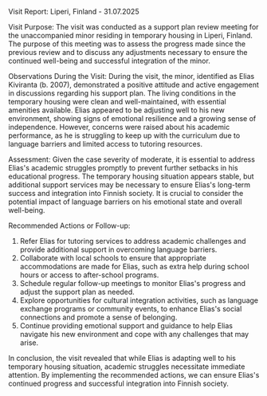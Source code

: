  Visit Report: Liperi, Finland - 31.07.2025

Visit Purpose:
The visit was conducted as a support plan review meeting for the unaccompanied minor residing in temporary housing in Liperi, Finland. The purpose of this meeting was to assess the progress made since the previous review and to discuss any adjustments necessary to ensure the continued well-being and successful integration of the minor.

Observations During the Visit:
During the visit, the minor, identified as Elias Kiviranta (b. 2007), demonstrated a positive attitude and active engagement in discussions regarding his support plan. The living conditions in the temporary housing were clean and well-maintained, with essential amenities available. Elias appeared to be adjusting well to his new environment, showing signs of emotional resilience and a growing sense of independence. However, concerns were raised about his academic performance, as he is struggling to keep up with the curriculum due to language barriers and limited access to tutoring resources.

Assessment:
Given the case severity of moderate, it is essential to address Elias's academic struggles promptly to prevent further setbacks in his educational progress. The temporary housing situation appears stable, but additional support services may be necessary to ensure Elias's long-term success and integration into Finnish society. It is crucial to consider the potential impact of language barriers on his emotional state and overall well-being.

Recommended Actions or Follow-up:
1. Refer Elias for tutoring services to address academic challenges and provide additional support in overcoming language barriers.
2. Collaborate with local schools to ensure that appropriate accommodations are made for Elias, such as extra help during school hours or access to after-school programs.
3. Schedule regular follow-up meetings to monitor Elias's progress and adjust the support plan as needed.
4. Explore opportunities for cultural integration activities, such as language exchange programs or community events, to enhance Elias's social connections and promote a sense of belonging.
5. Continue providing emotional support and guidance to help Elias navigate his new environment and cope with any challenges that may arise.

In conclusion, the visit revealed that while Elias is adapting well to his temporary housing situation, academic struggles necessitate immediate attention. By implementing the recommended actions, we can ensure Elias's continued progress and successful integration into Finnish society.
